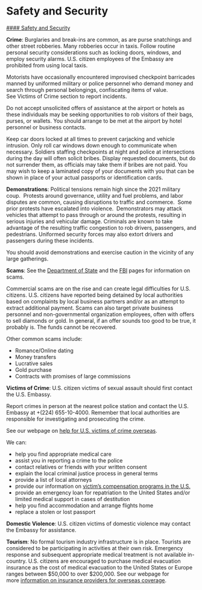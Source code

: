 # Safety and Security

[#### Safety and Security](javascript:void(0); "Safety and Security")

**Crime**: Burglaries and break-ins are common, as are purse snatchings and other street robberies. Many robberies occur in taxis. Follow routine personal security considerations such as locking doors, windows, and employ security alarms. U.S. citizen employees of the Embassy are prohibited from using local taxis.

Motorists have occasionally encountered improvised checkpoint barricades manned by uniformed military or police personnel who demand money and search through personal belongings, confiscating items of value. See Victims of Crime section to report incidents.

Do not accept unsolicited offers of assistance at the airport or hotels as these individuals may be seeking opportunities to rob visitors of their bags, purses, or wallets. You should arrange to be met at the airport by hotel personnel or business contacts.

Keep car doors locked at all times to prevent carjacking and vehicle intrusion. Only roll car windows down enough to communicate when necessary. Soldiers staffing checkpoints at night and police at intersections during the day will often solicit bribes. Display requested documents, but do not surrender them, as officials may take them if bribes are not paid. You may wish to keep a laminated copy of your documents with you that can be shown in place of your actual passports or identification cards.

**Demonstrations**: Political tensions remain high since the 2021 military coup.  Protests around governance, utility and fuel problems, and labor disputes are common, causing disruptions to traffic and commerce.  Some prior protests have escalated into violence.  Demonstrators may attack vehicles that attempt to pass through or around the protests, resulting in serious injuries and vehicular damage. Criminals are known to take advantage of the resulting traffic congestion to rob drivers, passengers, and pedestrians. Uniformed security forces may also extort drivers and passengers during these incidents.

You should avoid demonstrations and exercise caution in the vicinity of any large gatherings.

**Scams**: See the [Department of State](http://travel.state.gov/content/passports/english/emergencies/scams.html) and the [FBI](https://www.fbi.gov/scams-and-safety/common-scams-and-crimes) pages for information on scams.

Commercial scams are on the rise and can create legal difficulties for U.S. citizens. U.S. citizens have reported being detained by local authorities based on complaints by local business partners and/or as an attempt to extract additional payment. Scams can also target private business personnel and non-governmental organization employees, often with offers to sell diamonds or gold. In general, if an offer sounds too good to be true, it probably is. The funds cannot be recovered.

Other common scams include:

* Romance/Online dating
* Money transfers
* Lucrative sales
* Gold purchase
* Contracts with promises of large commissions

**Victims of Crime**: U.S. citizen victims of sexual assault should first contact the U.S. Embassy.

Report crimes in person at the nearest police station and contact the U.S. Embassy at +(224) 655-10-4000. Remember that local authorities are responsible for investigating and prosecuting the crime.

See our webpage on [help for U.S. victims of crime overseas](http://travel.state.gov/content/passports/en/emergencies/victims.html).

We can:

* help you find appropriate medical care
* assist you in reporting a crime to the police
* contact relatives or friends with your written consent
* explain the local criminal justice process in general terms
* provide a list of local attorneys
* provide our information on [victim’s compensation programs in the U.S.](http://travel.state.gov/content/passports/english/emergencies/victims.html)
* provide an emergency loan for repatriation to the United States and/or limited medical support in cases of destitution
* help you find accommodation and arrange flights home
* replace a stolen or lost passport

**Domestic Violence**: U.S. citizen victims of domestic violence may contact the Embassy for assistance.

**Tourism**: No formal tourism industry infrastructure is in place. Tourists are considered to be participating in activities at their own risk. Emergency response and subsequent appropriate medical treatment is not available in-country. U.S. citizens are encouraged to purchase medical evacuation insurance as the cost of medical evacuation to the United States or Europe ranges between $50,000 to over $200,000. See our webpage for more [information on insurance providers for overseas coverage](https://travel.state.gov/content/travel/en/international-travel/before-you-go/your-health-abroad/insurance-providers-overseas.html).
